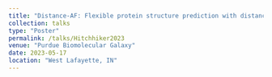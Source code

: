 ```yaml
---
title: "Distance-AF: Flexible protein structure prediction with distance constraints using AlphaFold2"
collection: talks
type: "Poster"
permalink: /talks/Hitchhiker2023
venue: "Purdue Biomolecular Galaxy"
date: 2023-05-17
location: "West Lafayette, IN"
---
```


